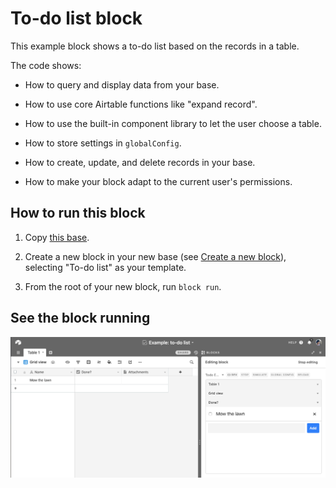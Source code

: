 # To-do list block

This example block shows a to-do list based on the records in a table.

The code shows:

-   How to query and display data from your base.

-   How to use core Airtable functions like "expand record".

-   How to use the built-in component library to let the user choose a table.

-   How to store settings in `globalConfig`.

-   How to create, update, and delete records in your base.

-   How to make your block adapt to the current user's permissions.

## How to run this block

1. Copy
   [this base](https://airtable.com/shrKs6a2cQPEK5yzr/tbl1O3LqNL0wSBjfw/viwiJOsjivcJFXAAB?blocks=hide).

2. Create a new block in your new base (see
   [Create a new block](https://airtable.com/developers/blocks/guides/hello-world-tutorial#create-a-new-block)),
   selecting "To-do list" as your template.

3. From the root of your new block, run `block run`.

## See the block running

![Block updating to-do list as the user changes data](media/block.gif)
